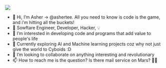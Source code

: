 ![](https://i.pinimg.com/originals/48/40/2c/48402c5e68b53ecd535826d1936f2f7e.gif)
<!---
<img src="https://i.pinimg.com/originals/48/40/2c/48402c5e68b53ecd535826d1936f2f7e.gif" width="40" height="40" />
--->
- 👋 Hi, I’m Asher -> @ashertee. All you need to know is code is the game, and i'm hitting all the buckets!
- 🧠 Sowftare Engineer, Developer, Hacker, 💡
- 👀 I’m interested in developing code and programs that add value to people's life
- 🌱 Currently exploring AI and Machine learning projects coz why not just give the world to Cyboids :D
- 💞️ I’m looking to collaborate on anything interesting and revolutionary
- 📫 How to reach me is the question? Is there mail service on Mars? 🤔🤔

<!---
ashertee/ashertee is a ✨ special ✨ repository because its `README.md` (this file) appears on your GitHub profile.
You can click the Preview link to take a look at your changes.
--->
